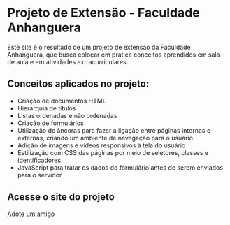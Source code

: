 <h1>Projeto de Extensão - Faculdade Anhanguera</h1>
<p>Este site é o resultado de um projeto de extensão da Faculdade Anhanguera, que busca colocar em prática conceitos aprendidos em sala de aula e em atividades extracurriculares.</p>
<h2>Conceitos aplicados no projeto:</h2>
<ul>
    <li>Criação de documentos HTML</li>
    <li>Hierarquia de títulos</li>
    <li>Listas ordenadas e não ordenadas</li>
    <li>Criação de formulários</li>
    <li>Utilização de âncoras para fazer a ligação entre páginas internas e externas, criando um ambiente de navegação para o usuário</li>
    <li>Adição de imagens e vídeos responsivos à tela do usuário</li>
    <li>Estilização com CSS das páginas por meio de seletores, classes e identificadores</li>
    <li>JavaScript para tratar os dados do formulário antes de serem enviados para o servidor</li>
</ul>
<h2>Acesse o site do projeto</h2>
<a href="https://lucasffernandes.github.io/Adote_um_dog/" target="_blank">Adote um amigo</a>
